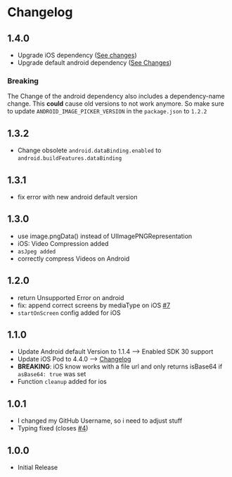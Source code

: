 # Changelog

## 1.4.0
- Upgrade iOS dependency ([See changes](https://github.com/Yummypets/YPImagePicker/releases/tag/4.5.0))
- Upgrade default android dependency ([See Changes](https://github.com/ParkSangGwon/TedImagePicker/releases/tag/1.2.2))

### Breaking
The Change of the android dependency also includes a dependency-name change. This **could** cause old versions to not work anymore. So make sure to update `ANDROID_IMAGE_PICKER_VERSION` in the `package.json` to `1.2.2`

## 1.3.2
- Change obsolete `android.dataBinding.enabled` to `android.buildFeatures.dataBinding`

## 1.3.1
- fix error with new android default version

## 1.3.0
- use image.pngData() instead of UIImagePNGRepresentation
- iOS: Video Compression added
- `asJpeg added`
- correctly compress Videos on Android

## 1.2.0
- return Unsupported Error on android
- fix: append correct screens by mediaType on iOS [#7](https://github.com/EinfachHans/cordova-plugin-advanced-imagepicker/issues/7)
- `startOnScreen` config added for iOS

## 1.1.0
- Update Android default Version to 1.1.4 --> Enabled SDK 30 support
- Update iOS Pod to 4.4.0 --> [Changelog](https://github.com/Yummypets/YPImagePicker/releases)
- **BREAKING**: iOS know works with a file url and only returns isBase64 if `asBase64: true` was set
- Function `cleanup` added for ios


## 1.0.1
- I changed my GitHub Username, so i need to adjust stuff
- Typing fixed (closes [#4](https://github.com/EinfachHans/cordova-plugin-advanced-imagepicker/issues/4))

## 1.0.0
- Initial Release
